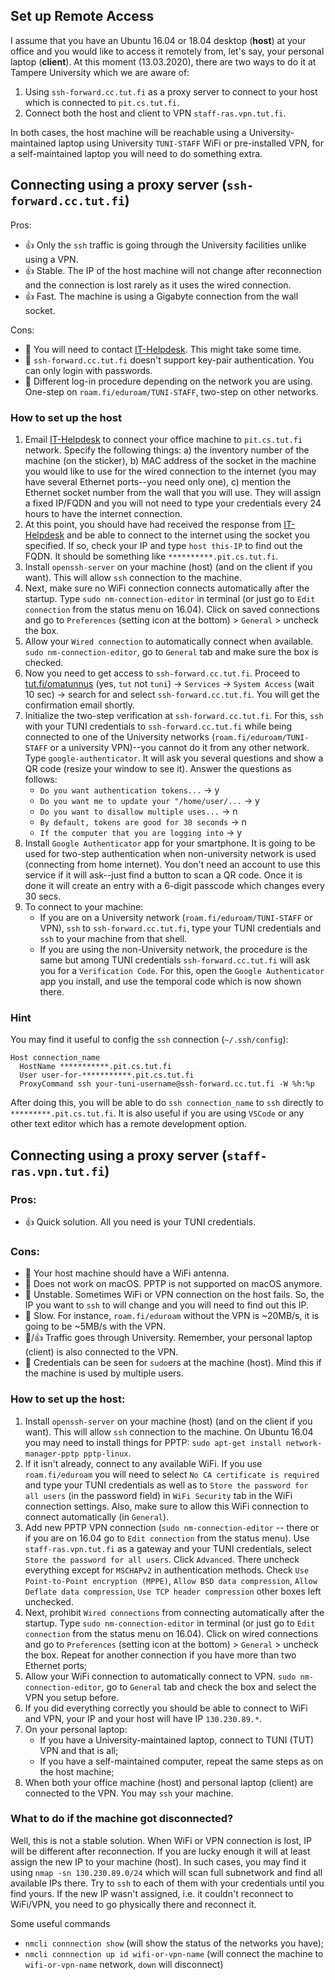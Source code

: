 ## Set up Remote Access

I assume that you have an Ubuntu 16.04 or 18.04 desktop (**host**) at your office and you would like to access it remotely from, let's say, your personal laptop (**client**). At this moment (13.03.2020), there are two ways to do it at Tampere University which we are aware of: 

1. Using `ssh-forward.cc.tut.fi` as a proxy server to connect to your host which is connected to `pit.cs.tut.fi`.
2. Connect both the host and client to VPN `staff-ras.vpn.tut.fi`. 

In both cases, the host machine will be reachable using a University-maintained laptop using University `TUNI-STAFF` WiFi or pre-installed VPN, for a self-maintained laptop you will need to do something extra.

## Connecting using a proxy server (`ssh-forward.cc.tut.fi`)

Pros:
- :+1: Only the `ssh` traffic is going through the University facilities unlike using a VPN.
- :+1: Stable. The IP of the host machine will not change after reconnection and the connection is lost rarely as it uses the wired connection.
- :+1: Fast. The machine is using a Gigabyte connection from the wall socket.

Cons:
- :hankey: You will need to contact [IT-Helpdesk](it-helpdesk@tuni.fi). This might take some time.
- :hankey: `ssh-forward.cc.tut.fi` doesn't support key-pair authentication. You can only login with passwords.
- :hankey: Different log-in procedure depending on the network you are using. One-step on `roam.fi/eduroam/TUNI-STAFF`, two-step on other networks.

### How to set up the host
1. Email [IT-Helpdesk](it-helpdesk@tuni.fi) to connect your office machine to `pit.cs.tut.fi` network. Specify the following things: a) the inventory number of the machine (on the sticker), b) MAC address of the socket in the machine you would like to use for the wired connection to the internet (you may have several Ethernet ports--you need only one), c) mention the Ethernet socket number from the wall that you will use. They will assign a fixed IP/FQDN and you will not need to type your credentials every 24 hours to have the internet connection.
2. At this point, you should have had received the response from [IT-Helpdesk](it-helpdesk@tuni.fi) and be able to connect to the internet using the socket you specified. If so, check your IP and type `host this-IP` to find out the FQDN. It should be something like `**********.pit.cs.tut.fi`.
3. Install `openssh-server` on your machine (host) (and on the client if you want). This will allow `ssh` connection to the machine. 
4. Next, make sure no WiFi connection connects automatically after the startup. Type `sudo nm-connection-editor` in terminal (or just go to `Edit connection` from the status menu on 16.04). Click on saved connections and go to `Preferences` (setting icon at the bottom) > `General` > uncheck the box.
5. Allow your `Wired connection` to automatically connect when available. `sudo nm-connection-editor`, go to `General` tab and make sure the box is checked.
6. Now you need to get access to `ssh-forward.cc.tut.fi`. Proceed to [tut.fi/omatunnus](https://www.tut.fi/omatunnus) (yes, `tut` not `tuni`) -> `Services` -> `System Access` (wait 10 sec) -> search for and select `ssh-forward.cc.tut.fi`. You will get the confirmation email shortly.
7. Initialize the two-step verification at `ssh-forward.cc.tut.fi`. For this, `ssh` with your TUNI credentials to `ssh-forward.cc.tut.fi` while being connected to one of the University networks (`roam.fi/eduroam/TUNI-STAFF` or a university VPN)--you cannot do it from any other network. Type `google-authenticator`. It will ask you several questions and show a QR code (resize your window to see it). Answer the questions as follows:
	- `Do you want authentication tokens...` -> y
	- `Do you want me to update your "/home/user/...` -> y
	- `Do you want to disallow multiple uses...` -> n
	- `By default, tokens are good for 30 seconds` -> n
	- `If the computer that you are logging into` -> y
8. Install `Google Authenticator` app for your smartphone. It is going to be used for two-step authentication when non-university network is used (connecting from home internet). You don't need an account to use this service if it will ask--just find a button to scan a QR code. Once it is done it will create an entry with a 6-digit passcode which changes every 30 secs.
9. To connect to your machine:
	- If you are on a University network (`roam.fi/eduroam/TUNI-STAFF` or VPN), `ssh` to `ssh-forward.cc.tut.fi`, type your TUNI credentials and `ssh` to your machine from that shell.
	- If you are using the non-University network, the procedure is the same but among TUNI credentials `ssh-forward.cc.tut.fi` will ask you for a `Verification Code`. For this, open the `Google Authenticator` app you install, and use the temporal code which is now shown there.

### Hint
You may find it useful to config the `ssh` connection (`~/.ssh/config`):
```
Host connection_name
  HostName ***********.pit.cs.tut.fi
  User user-for-***********.pit.cs.tut.fi
  ProxyCommand ssh your-tuni-username@ssh-forward.cc.tut.fi -W %h:%p
```
After doing this, you will be able to do `ssh connection_name` to `ssh` directly to `*********.pit.cs.tut.fi`. It is also useful if you are using `VSCode` or any other text editor which has a remote development option.

## Connecting using a proxy server (`staff-ras.vpn.tut.fi`)

### Pros:
- :+1: Quick solution. All you need is your TUNI credentials.

### Cons:
- :hankey: Your host machine should have a WiFi antenna.
- :hankey: Does not work on macOS. PPTP is not supported on macOS anymore.
- :hankey: Unstable. Sometimes WiFi or VPN connection on the host fails. So, the IP you want to `ssh` to will change and you will need to find out this IP.
- :hankey: Slow. For instance, `roam.fi/eduroam` without the VPN is \~20MB/s, it is going to be \~5MB/s with the VPN.
- :hankey:/:+1: Traffic goes through University. Remember, your personal laptop (client) is also connected to the VPN.
- :hankey: Credentials can be seen for `sudo`ers at the machine (host). Mind this if the machine is used by multiple users.

### How to set up the host:

1. Install `openssh-server` on your machine (host) (and on the client if you want). This will allow `ssh` connection to the machine. On Ubuntu 16.04 you may need to install things for PPTP: `sudo apt-get install network-manager-pptp pptp-linux`.
2. If it isn't already, connect to any available WiFi. If you use `roam.fi/eduroam` you will need to select `No CA certificate is required` and type your TUNI credentials as well as to `Store the password for all users` (in the password field) in `WiFi Security` tab in the WiFi connection settings. Also, make sure to allow this WiFi connection to connect automatically (in `General`).
3. Add new PPTP VPN connection (`sudo nm-connection-editor` -- there or if you are on 16.04 go to `Edit connection` from the status menu). Use `staff-ras.vpn.tut.fi` as a gateway and your TUNI credentials, select `Store the password for all users`. Click `Advanced`. There uncheck everything except for `MSCHAPv2` in authentication methods. Check `Use Point-to-Point encryption (MPPE)`, `Allow BSD data compression`, `Allow Deflate data compression`, `Use TCP header compression` other boxes left unchecked.
4. Next, prohibit `Wired connections` from connecting automatically after the startup. Type `sudo nm-connection-editor` in terminal (or just go to `Edit connection` from the status menu on 16.04). Click on wired connections and go to `Preferences` (setting icon at the bottom) > `General` > uncheck the box. Repeat for another connection if you have more than two Ethernet ports;
5. Allow your WiFi connection to automatically connect to VPN. `sudo nm-connection-editor`, go to `General` tab and check the box and select the VPN you setup before.
6. If you did everything correctly you should be able to connect to WiFi and VPN, your IP and your host will have IP `130.230.89.*`.
7. On your personal laptop:
	- If you have a University-maintained laptop, connect to TUNI (TUT) VPN and that is all;
	- If you have a self-maintained computer, repeat the same steps as on the host machine;
8. When both your office machine (host) and personal laptop (client) are connected to the VPN. You may `ssh` your machine.

### What to do if the machine got disconnected?
Well, this is not a stable solution. When WiFi or VPN connection is lost, IP will be different after reconnection. If you are lucky enough it will at least assign the new IP to your machine (host). In such cases, you may find it using `nmap -sn 130.230.89.0/24` which will scan full subnetwork and find all available IPs there. Try to `ssh` to each of them with your credentials until you find yours. If the new IP wasn't assigned, i.e. it couldn't reconnect to WiFi/VPN, you need to go physically there and reconnect it.

Some useful commands
- `nmcli connnection show` (will show the status of the networks you have);
- `nmcli connnection up id wifi-or-vpn-name` (will connect the machine to `wifi-or-vpn-name` network, `down` will disconnect)





